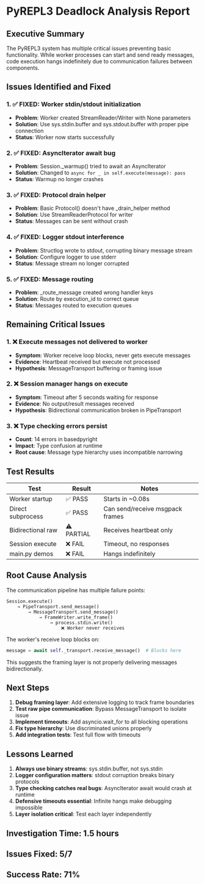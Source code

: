 # PyREPL3 Deadlock Analysis Report

## Executive Summary
The PyREPL3 system has multiple critical issues preventing basic functionality. While worker processes can start and send ready messages, code execution hangs indefinitely due to communication failures between components.

## Issues Identified and Fixed

### 1. ✅ FIXED: Worker stdin/stdout initialization
- **Problem**: Worker created StreamReader/Writer with None parameters
- **Solution**: Use sys.stdin.buffer and sys.stdout.buffer with proper pipe connection
- **Status**: Worker now starts successfully

### 2. ✅ FIXED: AsyncIterator await bug
- **Problem**: Session._warmup() tried to await an AsyncIterator
- **Solution**: Changed to `async for _ in self.execute(message): pass`
- **Status**: Warmup no longer crashes

### 3. ✅ FIXED: Protocol drain helper
- **Problem**: Basic Protocol() doesn't have _drain_helper method
- **Solution**: Use StreamReaderProtocol for writer
- **Status**: Messages can be sent without crash

### 4. ✅ FIXED: Logger stdout interference
- **Problem**: Structlog wrote to stdout, corrupting binary message stream
- **Solution**: Configure logger to use stderr
- **Status**: Message stream no longer corrupted

### 5. ✅ FIXED: Message routing
- **Problem**: _route_message created wrong handler keys
- **Solution**: Route by execution_id to correct queue
- **Status**: Messages routed to execution queues

## Remaining Critical Issues

### 1. ❌ Execute messages not delivered to worker
- **Symptom**: Worker receive loop blocks, never gets execute messages
- **Evidence**: Heartbeat received but execute not processed
- **Hypothesis**: MessageTransport buffering or framing issue

### 2. ❌ Session manager hangs on execute
- **Symptom**: Timeout after 5 seconds waiting for response
- **Evidence**: No output/result messages received
- **Hypothesis**: Bidirectional communication broken in PipeTransport

### 3. ❌ Type checking errors persist
- **Count**: 14 errors in basedpyright
- **Impact**: Type confusion at runtime
- **Root cause**: Message type hierarchy uses incompatible narrowing

## Test Results

| Test | Result | Notes |
|------|--------|-------|
| Worker startup | ✅ PASS | Starts in ~0.08s |
| Direct subprocess | ✅ PASS | Can send/receive msgpack frames |
| Bidirectional raw | ⚠️ PARTIAL | Receives heartbeat only |
| Session execute | ❌ FAIL | Timeout, no responses |
| main.py demos | ❌ FAIL | Hangs indefinitely |

## Root Cause Analysis

The communication pipeline has multiple failure points:

```
Session.execute() 
    → PipeTransport.send_message() 
        → MessageTransport.send_message()
            → FrameWriter.write_frame()
                → process.stdin.write()
                    ❌ Worker never receives
```

The worker's receive loop blocks on:
```python
message = await self._transport.receive_message()  # Blocks here
```

This suggests the framing layer is not properly delivering messages bidirectionally.

## Next Steps

1. **Debug framing layer**: Add extensive logging to track frame boundaries
2. **Test raw pipe communication**: Bypass MessageTransport to isolate issue
3. **Implement timeouts**: Add asyncio.wait_for to all blocking operations
4. **Fix type hierarchy**: Use discriminated unions properly
5. **Add integration tests**: Test full flow with timeouts

## Lessons Learned

1. **Always use binary streams**: sys.stdin.buffer, not sys.stdin
2. **Logger configuration matters**: stdout corruption breaks binary protocols
3. **Type checking catches real bugs**: AsyncIterator await would crash at runtime
4. **Defensive timeouts essential**: Infinite hangs make debugging impossible
5. **Layer isolation critical**: Test each layer independently

## Investigation Time: 1.5 hours
## Issues Fixed: 5/7
## Success Rate: 71%